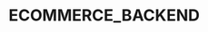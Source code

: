 # ECOMMERCE_BACKEND

[//]: # (Here are commonly used Markdown syntax elements essential for developers:)

[//]: # (1. Headings: # Heading 1, ## Heading 2, and ### Heading 3 &#40;up to six levels&#41;.)

[//]: # (2. Emphasis:)

[//]: # (   Bold: **bold text** or __bold text__)

[//]: # (   Italic: *italic text* or _italic text_)

[//]: # (   ~~Strikethrough:~~ ~~strikethrough text~~)

[//]: # (3. Lists:)

[//]: # (   Unordered Lists:)

[//]: # (* Item 1)

[//]: # (* Item 2)

[//]: # (  Ordered Lists:)

[//]: # (1. Item A)

[//]: # (2. Item B)

[//]: # (   Task Lists:)

[//]: # (- [x] Completed task)

[//]: # (- [ ] Incomplete task)

[//]: # (4. Code:)

[//]: # (   Inline Code: This is some inline code.)

[//]: # (   Code Blocks &#40;with syntax highlighting&#41;:)